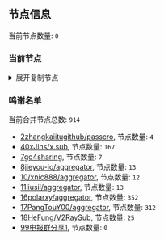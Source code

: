 
## 节点信息
当前节点数量: `0`
### 当前节点
<details>
  <summary>展开复制节点</summary>

    

</details>

### 鸣谢名单
当前合并节点总数: `914`
- [2zhangkaiitugithub/passcro](https://github.com/zhangkaiitugithub/passcro), 节点数量: `4`
- [40xJins/x.sub](https://github.com/0xJins/x.sub), 节点数量: `167`
- [7go4sharing](https://github.com/go4sharing), 节点数量: `7`
- [8jieyou-io/aggregator](https://github.com/jieyou-io/aggregator), 节点数量: `13`
- [10/xnic888/aggregator](https://github.com/xnic888/aggregator), 节点数量: `12`
- [11liusil/aggregator](https://github.com/liusil/aggregator), 节点数量: `13`
- [16polarxy/aggregator](https://github.com/polarxy/aggregator), 节点数量: `352`
- [17PangTouY00/aggregator](https://github.com/PangTouY00/aggregator), 节点数量: `312`
- [18HeFung/V2RaySub](https://github.com/HeFung/V2RaySub), 节点数量: `25`
- [99电报群分享1](https://github.com/cdddbc/getAirport), 节点数量: `0`


